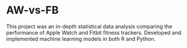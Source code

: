 # AW-vs-FB
This project was an in-depth statistical data analysis comparing the performance of Apple Watch and Fitbit fitness trackers. Developed and implemented machine learning models in both R and Python.
